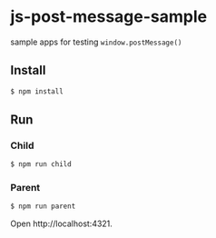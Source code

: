 # js-post-message-sample

sample apps for testing `window.postMessage()`

## Install

``` sh
$ npm install
```

## Run

### Child

``` sh
$ npm run child
```

### Parent

``` sh
$ npm run parent
```

Open http://localhost:4321.
